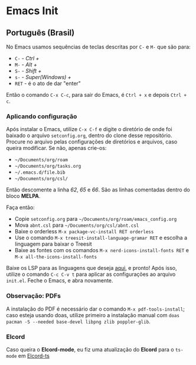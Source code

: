 # Emacs Init
## Português (Brasil)
No Emacs usamos sequências de teclas descritas por `C-` e `M-` que são para:
* `C-` - _Ctrl +_
* `M-` - _Alt +_ 
* `S-` - _Shift +_
* `s-` - _Super(Windows) +_
* `RET` - é o ato de dar "enter"

Então o comando `C-x C-c`, para sair do Emacs, é `Ctrl + x` e depois `Ctrl + c`.

### Aplicando configuração
Após instalar o Emacs, utilize `C-x C-f` e digite o diretório de onde foi baixado o arquivo `setconfig.org`, dentro do clone desse repositório. Procure no arquivo pelas configurações de diretórios e arquivos, caso queira modificar. Se não, apenas crie-os:
* `~/Documents/org/roam`
* `~/Documents/org/tasks.org`
* `~/.emacs.d/file.bib`
* `~/Documents/org/csl/`

Então descomente a linha *62*, *65* e *66*. São as linhas comentadas dentro do bloco **MELPA**. 

Faça então:
* Copie `setconfig.org` para `~/Documents/org/roam/emacs_config.org`
* Mova `abnt.csl` para `~/Documents/org/csl/abnt.csl`
* Baixe o orderless `M-x package-vc-install RET orderless`
* Use o comando `M-x treesit-install-language-gramar RET` e escolha a linguagem para baixar o Treesit
* Baixe as fontes com os comandos `M-x nerd-icons-install-fonts RET` e `M-x all-the-icons-install-fonts`

Baixe os LSP para as linguagens que deseja [aqui](https://github.com/joaotavora/eglot?tab=readme-ov-file#connecting-to-a-server), e pronto! Após isso, utilize o comando `C-c C-v t` para aplicar as configurações ao arquivo `init.el`. Feche o Emacs, e abra novamente.

### Observação: PDFs
A instalação do PDF é necessário dar o comando `M-x pdf-tools-install`; caso esteja usando doas, utilize primeiro a instalação manual com `doas pacman -S --needed base-devel libpng zlib poppler-glib`.
### Elcord
Caso queira o **Elcord-mode**, eu fiz uma atualização do **Elcord** para o `ts-mode` em [Elcord-ts](https://github.com/rahvax/elcord-ts)
